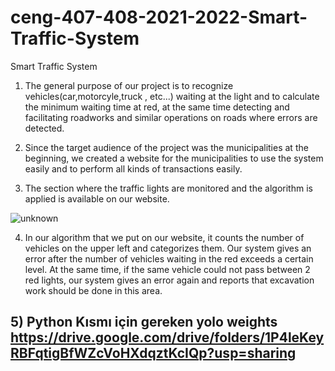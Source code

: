 # ceng-407-408-2021-2022-Smart-Traffic-System
Smart Traffic System

1) The general purpose of our project is to recognize vehicles(car,motorcyle,truck , etc...) waiting at the light and to calculate the minimum waiting time at red,  at the same time detecting and facilitating roadworks and similar operations on roads where errors are detected.

2) Since the target audience of the project was the municipalities at the beginning, we created a website for the municipalities to use the system easily and to perform all kinds of transactions easily.

3) The section where the traffic lights are monitored and the algorithm is applied is available on our website.

![unknown](https://user-images.githubusercontent.com/74122725/169661851-0aaae65d-0c46-4ddc-9d4a-7441f0cf1aae.png)

4) In our algorithm that we put on our website, it counts the number of vehicles on the upper left and categorizes them. Our system gives an error after the number of vehicles waiting in the red exceeds a certain level. At the same time, if the same vehicle could not pass between 2 red lights, our system gives an error again and reports that excavation work should be done in this area.

## 5) Python Kısmı için gereken yolo weights https://drive.google.com/drive/folders/1P4leKeyRBFqtigBfWZcVoHXdqztKcIQp?usp=sharing
